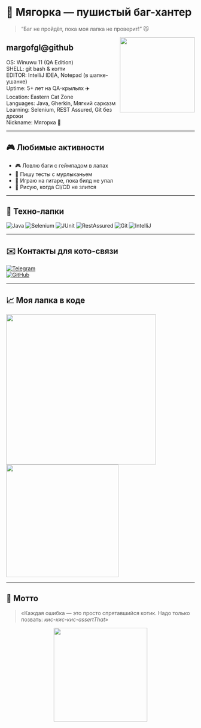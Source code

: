 # 🐾 Мягорка — пушистый баг-хантер

> “Баг не пройдёт, пока моя лапка не проверит!” 😼

<img src="https://media.tenor.com/tlAb_VmINZ0AAAAC/cat-hacker.gif" width="200" align="right" />

## margofgl@github    
OS: Winuwu 11 (QA Edition)  
SHELL: git bash & когти  
EDITOR: IntelliJ IDEA, Notepad (в шапке-ушанке)  
Uptime: 5+ лет на QA-крыльях ✈️  
Location: Eastern Cat Zone  
Languages: Java, Gherkin, Мягкий сарказм  
Learning: Selenium, REST Assured, Git без дрожи  
Nickname: Мягорка 🐾  

---

## 🎮 Любимые активности

- 🎮 Ловлю баги с геймпадом в лапах  
- 🧪 Пишу тесты с мурлыканьем  
- 🎸 Играю на гитаре, пока билд не упал  
- 🎨 Рисую, когда CI/CD не злится  

---

## 🧰 Техно-лапки

![Java](https://img.shields.io/badge/-Java-ffadc6?style=for-the-badge&logo=java&logoColor=white)
![Selenium](https://img.shields.io/badge/-Selenium-b0e0e6?style=for-the-badge&logo=selenium)
![JUnit](https://img.shields.io/badge/-JUnit-f9c5d1?style=for-the-badge&logo=junit5)
![RestAssured](https://img.shields.io/badge/-RestAssured-ffc3a0?style=for-the-badge)
![Git](https://img.shields.io/badge/-Git-d5a6bd?style=for-the-badge&logo=git)
![IntelliJ](https://img.shields.io/badge/-IntelliJ_IDEA-ffcad4?style=for-the-badge&logo=intellij-idea)

---

## ✉️ Контакты для кото-связи

[![Telegram](https://img.shields.io/badge/-@mrgtc-2CA5E0?style=flat&logo=telegram&logoColor=white)](https://t.me/mrgtc)  
[![GitHub](https://img.shields.io/badge/-margofgl-181717?style=flat&logo=github&logoColor=white)](https://github.com/margofgl)

---

## 📈 Моя лапка в коде

<img src="https://github-readme-stats.vercel.app/api?username=margofgl&show_icons=true&theme=catppuccin" width="400" />
<img src="https://github-readme-stats.vercel.app/api/top-langs/?username=margofgl&layout=compact&theme=catppuccin" width="300" />

---

## 🐾 Мотто

> «Каждая ошибка — это просто спрятавшийся котик. Надо только позвать: *кис-кис-кис-assertThat*»

<p align="center">
  <img src="https://media.tenor.com/FoM1LsJKzLEAAAAC/kawaii-cat.gif" width="250" />
</p>
